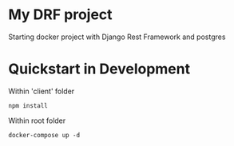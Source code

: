 # My DRF project

Starting docker project with Django Rest Framework and postgres

# Quickstart in Development
Within 'client' folder
```
npm install
```
Within root folder
```
docker-compose up -d
```